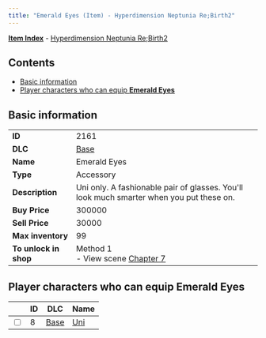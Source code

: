 ```yaml
---
title: "Emerald Eyes (Item) - Hyperdimension Neptunia Re;Birth2"
---
```


[**Item Index**](/neptunia/rb2/item/index.html) - [Hyperdimension Neptunia Re;Birth2](/neptunia/rb2)

## Contents

- [Basic information](#basic-information)
- [Player characters who can equip **Emerald Eyes**](#player-characters-who-can-equip-emerald-eyes)

## Basic information

|   |   |
| -- | -- |
| **ID** | 2161 |
| **DLC** | [Base](/neptunia/rb2/dlc/0-base.html) |
| **Name** | Emerald Eyes |
| **Type** | Accessory |
| **Description** | Uni only. A fashionable pair of glasses. You'll look much smarter when you put these on. |
| **Buy Price** | 300000 |
| **Sell Price** | 30000 |
| **Max inventory** | 99 |
| **To unlock in shop** | Method 1<br />- View scene [Chapter 7](/neptunia/rb2/scene/0-452-chapter-7.html) |

## Player characters who can equip **Emerald Eyes**

|    | ID | DLC | Name |
| -- | -- | --- | ---- |
| <input type="checkbox" id="rb2-player-0-8" class="trackbox" /> | 8 | [Base](/neptunia/rb2/dlc/0-base.html) | [Uni](/neptunia/rb2/player/0-8-uni.html) |